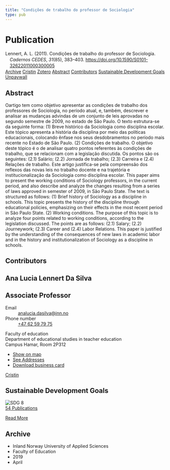 ```yaml
---
title: "Condições de trabalho do professor de Sociologia"
type: pub
---
```

<h1>Publication</h1>
<article id="csl-bib-container-HI6ZT3KA" class="csl-bib-container">
  <div class="csl-bib-body" style="line-height: 1.35; padding-left: 1em; text-indent:-1em;">
  <div class="csl-entry">Lennert, A. L. (2011). Condi&#xE7;&#xF5;es de trabalho do professor de Sociologia. <i>Cadernos CEDES</i>, <i>31</i>(85), 383&#x2013;403. <a href="https://doi.org/10.1590/S0101-32622011000300005">https://doi.org/10.1590/S0101-32622011000300005</a></div>
</div>
  <div class="csl-bib-buttons">
    <a href="#taxonomy-article-HI6ZT3KA" class="csl-bib-button">Archive</a>
    <a href="https://app.cristin.no/results/show.jsf?id=1690625" alt="Cristin URL" class="csl-bib-button">Cristin</a>
    <a href="http://zotero.org/groups/5022929/items/HI6ZT3KA" alt="Zotero URL" class="csl-bib-button">Zotero</a>
    <a href="#abstract-article-HI6ZT3KA" class="csl-bib-button">Abstract</a>
    <a href="#contributors-article-HI6ZT3KA" class="csl-bib-button">Contributors</a>
    <a href="#sdg-article-HI6ZT3KA" class="csl-bib-button">Sustainable Development Goals</a>
    <a href="https://www.scielo.br/j/ccedes/a/VvLsdXNV5kXsGxGHmKYRzrG/?lang=pt&amp;format=pdf" class="csl-bib-button">Unpaywall</a>
  </div>
  <div id="csl-bib-meta-container-HI6ZT3KA"></div>
</article>
<div id="csl-bib-meta-HI6ZT3KA" class="csl-bib-meta">
  <article id="abstract-article-HI6ZT3KA" class="abstract-article">
    <h1>Abstract</h1>
    Oartigo tem como objetivo apresentar as condições de trabalho dos professores de Sociologia, no período atual, e, também, descrever e analisar as mudanças advindas de um conjunto de leis aprovadas no segundo semestre de 2009, no estado de São Paulo. O texto estrutura-se da seguinte forma: (1) Breve histórico da Sociologia como disciplina escolar. Este tópico apresenta a história da disciplina por meio das políticas educacionais, colocando ênfase nos seus desdobramentos no período mais recente no Estado de São Paulo. (2) Condições de trabalho. O objetivo deste tópico é o de analisar quatro pontos referentes às condições de trabalho, que se relacionam com a legislação discutida. Os pontos são os seguintes: (2.1) Salário; (2.2) Jornada de trabalho; (2.3) Carreira e (2.4) Relações de trabalho. Este artigo justifica-se pela compreensão dos reflexos das novas leis no trabalho docente e na trajetória e institucionalização da Sociologia como disciplina escolar.
This paper aims to present the working conditions of Sociology professors, in the current period, and also describe and analyze the changes resulting from a series of laws approved in semester of 2009, in São Paulo State. The text is structured as follows: (1) Brief history of Sociology as a discipline in schools. This topic presents the history of the discipline through educational policies, emphasizing on their effects in the most recent period in São Paulo State. (2) Working conditions. The purpose of this topic is to analyze four points related to working conditions, according to the legislation discussed. The points are as follows: (2.1) Salary; (2.2) Journeywork; (2.3) Career and (2.4) Labor Relations. This paper is justified by the understanding of the consequences of new laws in academic labor and in the history and institutionalization of Sociology as a discipline in schools.
  </article>
  <article id="contributors-article-HI6ZT3KA" class="contributors-article">
    <h1>Contributors</h1>
    <div class="personas">
<div class="vrtx-hinn-person-card">
<div class="photo">
<i class="lar la-user-circle missing-person"></i>
</div>
<div class="info">
<hgroup><h1>Ana Lucia Lennert Da Silva</h1>
<h2>Associate Professor</h2>
</hgroup><dl>
<dt>Email</dt>
<dd>
<a href="mailto:analucia.dasilva@inn.no">analucia.dasilva@inn.no</a>
</dd>
<dt>Phone number</dt>
<dd><a href="tel:+4762597975">
+47 62 59 79 75
</a></dd>
</dl>
<p>
Faculty of education<br>
Department of educational studies in teacher education<br>
Campus Hamar,
Room 2P312
</p>
<ul class="vrtx-hinn-links">
<li><a href="https://www.google.com/maps?q=60.796004,11.072099">Show on map</a></li>
<li><a href="https://www.inn.no/english/find-an-employee/analucia-dasilva.html#vrtx-hinn-addresses">See Addresses</a></li>
<li><a href="https://www.inn.no/english/find-an-employee/analucia-dasilva.html?vrtx=vcf">Download business card</a></li>
</ul>
</div>
</div>
<a href="https://app.cristin.no/persons/show.jsf?id=1082351" alt="Cristin URL" class="personas-cristin">Cristin</a>
</div>
  </article>
  <article id="sdg-article-HI6ZT3KA" class="sdg-article">
    <h1>Sustainable Development Goals</h1>
    <div class="sdg-container"><div id="sdg8" class="sdg">
<img src="{{< params subfolder >}}images/sdg/sdg08_en.png" class="image" alt="SDG 8">
<div class="sdg-overlay">
<a href="{{< params subfolder >}}en/archive/?sdg=8#archive" class="sdg-publication-count"><span>54</span> Publications</a>
<p><a href="https://sdgs.un.org/goals/goal8" class="sdg-read-more">Read More</a></p>
</div>
</div></div>
  </article>
  <article id="taxonomy-article-HI6ZT3KA" class="taxonomy-article">
    <h1>Archive</h1>
    <ul>
      <li>Inland Norway University of Applied Sciences</li>
      <li>Faculty of Education</li>
      <li>2019</li>
      <li>April</li>
    </ul>
  </article>
</div>
